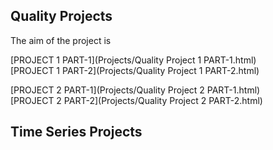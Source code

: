 


## Quality Projects   
The aim of the project is     

[PROJECT 1 PART-1](Projects/Quality Project 1 PART-1.html)    
[PROJECT 1 PART-2](Projects/Quality Project 1 PART-2.html)      


[PROJECT 2 PART-1](Projects/Quality Project 2 PART-1.html)      
[PROJECT 2 PART-2](Projects/Quality Project 2  PART-2.html)    


## Time Series Projects
